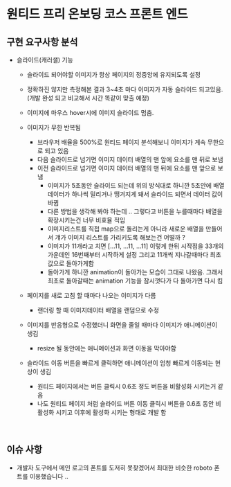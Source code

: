 # 원티드 프리 온보딩 코스 프론트 엔드

## 구현 요구사항 분석

- 슬라이드(캐러샐) 기능

  - 슬라이드 되어야할 이미지가 항상 페이지의 정중앙에 유지되도록 설정
  - 정확하진 않지만 측정해본 결과 3~4초 마다 이미지가 자동 슬라이드 되고있음. (개발 완성 되고 비교해서 시간 똑같이 맞출 예정)
  - 이미지에 마우스 hover시에 이미지 슬라이드 멈춤.
  - 이미지가 무한 반복됨

    - 브라우저 배율을 500%로 원티드 페이지 분석해보니 이미지가 계속 무한으로 되고 있음
    - 다음 슬라이드로 넘기면 이미지 데이터 배열의 맨 앞에 요소를 맨 뒤로 보냄
    - 이전 슬라이드로 넘기면 이미지 데이터 배열의 맨 뒤에 요소를 맨 앞으로 보냄
      - 이미지가 5초동안 슬라이드 되는데 위의 방식대로 하니깐 5초안에 배열 데이터가 하나씩 밀리거나 땡겨지게 돼서 슬라이드 되면서 데이터 값이 바뀜
      - 다른 방법을 생각해 봐야 하는데 .. 그렇다고 버튼을 누를때마다 배열을 확장시키는건 너무 비효율 적임
      - 이미지리스트를 직접 map으로 돌리는게 아니라 새로운 배열을 만들어서 걔가 이미지 리스트를 가리키도록 해보는건 어떨까 ?
      - 이미지가 11개라고 치면 [...11, ...11, ...11] 이렇게 한뒤 시작점을 33개의 가운데인 16번째부터 시작하게 설정 그리고 11개씩 지나갈때마다 최초 값으로 돌아가게함
      - 돌아가게 하니깐 animation이 돌아가는 모습이 그대로 나왔음. 그래서 최초로 돌아갈때는 animation 기능을 잠시껏다가 다 돌아가면 다시 킴

  - 페이지를 새로 고침 할 때마다 나오는 이미지가 다름
    - 랜더링 할 때 이미지데이터 배열을 랜덤으로 수정
  - 이미지를 반응형으로 수정했더니 화면을 줄일 때마다 이미지가 애니메이션이 생김
    - resize 될 동안에는 애니메이션과 화면 이동을 막아야함
  - 슬라이드 이동 버튼을 빠르게 클릭하면 애니메이션이 엄청 빠르게 이동되는 현상이 생김
    - 원티드 페이지에서는 버튼 클릭시 0.6초 정도 버튼을 비활성화 시키는거 같음
    - 나도 원티드 페이지 처럼 슬라이드 버튼 이동 클릭시 버튼을 0.6초 동안 비활성화 시키고 이후에 활성화 시키는 형태로 개발 함

<br />

## 이슈 사항

- 개발자 도구에서 메인 로고의 폰트를 도저히 못찾겠어서 최대한 비슷한 roboto 폰트를 이용했습니다 ..
